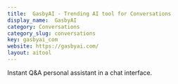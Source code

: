 ```yaml
---
title:  GasbyAI - Trending AI tool for Conversations
display_name:  GasbyAI
category: Conversations
category_slug: conversations
key: gasbyai_com
website: https://gasbyai.com/
layout: aitool
---
```


Instant Q&A personal assistant in a chat interface.
